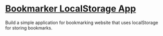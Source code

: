 # [Bookmarker LocalStorage App](https://www.youtube.com/watch?v=DIVfDZZeGxM)

Build a simple application for bookmarking website that uses localStorage for storing bookmarks.

